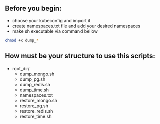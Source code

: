 ## Before you begin:
- choose your kubeconfig and import it
- create namespaces.txt file and add your desired namespaces
- make sh executable via command bellow
```bash 
chmod +x dump_* 
```

## How must be your structure to use this scripts:

- root_dir/
  - dump_mongo.sh
  - dump_pg.sh
  - dump_redis.sh
  - dump_time.sh
  - namespaces.txt
  - restore_mongo.sh
  - restore_pg.sh
  - restore_redis.sh
  - restore_time.sh